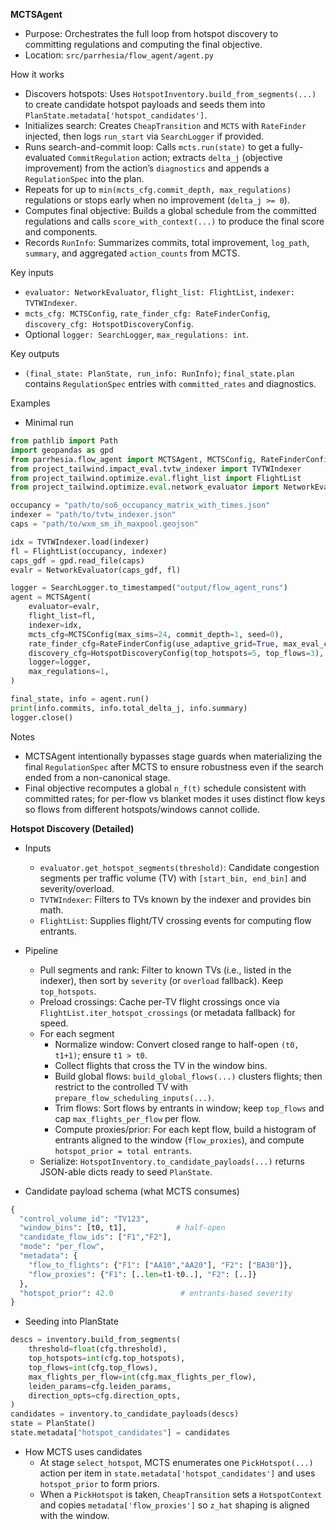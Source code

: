**MCTSAgent**

- Purpose: Orchestrates the full loop from hotspot discovery to committing regulations and computing the final objective.
- Location: `src/parrhesia/flow_agent/agent.py`

How it works
- Discovers hotspots: Uses `HotspotInventory.build_from_segments(...)` to create candidate hotspot payloads and seeds them into `PlanState.metadata['hotspot_candidates']`.
- Initializes search: Creates `CheapTransition` and `MCTS` with `RateFinder` injected, then logs `run_start` via `SearchLogger` if provided.
- Runs search-and-commit loop: Calls `mcts.run(state)` to get a fully-evaluated `CommitRegulation` action; extracts `delta_j` (objective improvement) from the action’s `diagnostics` and appends a `RegulationSpec` into the plan.
- Repeats for up to `min(mcts_cfg.commit_depth, max_regulations)` regulations or stops early when no improvement (`delta_j >= 0`).
- Computes final objective: Builds a global schedule from the committed regulations and calls `score_with_context(...)` to produce the final score and components.
- Records `RunInfo`: Summarizes commits, total improvement, `log_path`, `summary`, and aggregated `action_counts` from MCTS.

Key inputs
- `evaluator: NetworkEvaluator`, `flight_list: FlightList`, `indexer: TVTWIndexer`.
- `mcts_cfg: MCTSConfig`, `rate_finder_cfg: RateFinderConfig`, `discovery_cfg: HotspotDiscoveryConfig`.
- Optional `logger: SearchLogger`, `max_regulations: int`.

Key outputs
- `(final_state: PlanState, run_info: RunInfo)`; `final_state.plan` contains `RegulationSpec` entries with `committed_rates` and diagnostics.

Examples
- Minimal run
```python
from pathlib import Path
import geopandas as gpd
from parrhesia.flow_agent import MCTSAgent, MCTSConfig, RateFinderConfig, HotspotDiscoveryConfig, SearchLogger
from project_tailwind.impact_eval.tvtw_indexer import TVTWIndexer
from project_tailwind.optimize.eval.flight_list import FlightList
from project_tailwind.optimize.eval.network_evaluator import NetworkEvaluator

occupancy = "path/to/so6_occupancy_matrix_with_times.json"
indexer = "path/to/tvtw_indexer.json"
caps = "path/to/wxm_sm_ih_maxpool.geojson"

idx = TVTWIndexer.load(indexer)
fl = FlightList(occupancy, indexer)
caps_gdf = gpd.read_file(caps)
evalr = NetworkEvaluator(caps_gdf, fl)

logger = SearchLogger.to_timestamped("output/flow_agent_runs")
agent = MCTSAgent(
    evaluator=evalr,
    flight_list=fl,
    indexer=idx,
    mcts_cfg=MCTSConfig(max_sims=24, commit_depth=1, seed=0),
    rate_finder_cfg=RateFinderConfig(use_adaptive_grid=True, max_eval_calls=128),
    discovery_cfg=HotspotDiscoveryConfig(top_hotspots=5, top_flows=3),
    logger=logger,
    max_regulations=1,
)

final_state, info = agent.run()
print(info.commits, info.total_delta_j, info.summary)
logger.close()
```

Notes
- MCTSAgent intentionally bypasses stage guards when materializing the final `RegulationSpec` after MCTS to ensure robustness even if the search ended from a non-canonical stage.
- Final objective recomputes a global `n_f(t)` schedule consistent with committed rates; for per-flow vs blanket modes it uses distinct flow keys so flows from different hotspots/windows cannot collide.

**Hotspot Discovery (Detailed)**

- Inputs
  - `evaluator.get_hotspot_segments(threshold)`: Candidate congestion segments per traffic volume (TV) with `[start_bin, end_bin]` and severity/overload.
  - `TVTWIndexer`: Filters to TVs known by the indexer and provides bin math.
  - `FlightList`: Supplies flight/TV crossing events for computing flow entrants.

- Pipeline
  - Pull segments and rank: Filter to known TVs (i.e., listed in the indexer), then sort by `severity` (or `overload` fallback). Keep `top_hotspots`.
  - Preload crossings: Cache per-TV flight crossings once via `FlightList.iter_hotspot_crossings` (or metadata fallback) for speed.
  - For each segment
    - Normalize window: Convert closed range to half-open `(t0, t1+1)`; ensure `t1 > t0`.
    - Collect flights that cross the TV in the window bins.
    - Build global flows: `build_global_flows(...)` clusters flights; then restrict to the controlled TV with `prepare_flow_scheduling_inputs(...)`.
    - Trim flows: Sort flows by entrants in window; keep `top_flows` and cap `max_flights_per_flow` per flow.
    - Compute proxies/prior: For each kept flow, build a histogram of entrants aligned to the window (`flow_proxies`), and compute `hotspot_prior = total entrants`.
  - Serialize: `HotspotInventory.to_candidate_payloads(...)` returns JSON-able dicts ready to seed `PlanState`.

- Candidate payload schema (what MCTS consumes)
```python
{
  "control_volume_id": "TV123",
  "window_bins": [t0, t1],           # half-open
  "candidate_flow_ids": ["F1","F2"],
  "mode": "per_flow",
  "metadata": {
    "flow_to_flights": {"F1": ["AA10","AA20"], "F2": ["BA30"]},
    "flow_proxies": {"F1": [..len=t1-t0..], "F2": [..]}
  },
  "hotspot_prior": 42.0               # entrants-based severity
}
```

- Seeding into PlanState
```python
descs = inventory.build_from_segments(
    threshold=float(cfg.threshold),
    top_hotspots=int(cfg.top_hotspots),
    top_flows=int(cfg.top_flows),
    max_flights_per_flow=int(cfg.max_flights_per_flow),
    leiden_params=cfg.leiden_params,
    direction_opts=cfg.direction_opts,
)
candidates = inventory.to_candidate_payloads(descs)
state = PlanState()
state.metadata["hotspot_candidates"] = candidates
```

- How MCTS uses candidates
  - At stage `select_hotspot`, MCTS enumerates one `PickHotspot(...)` action per item in `state.metadata['hotspot_candidates']` and uses `hotspot_prior` to form priors.
  - When a `PickHotspot` is taken, `CheapTransition` sets a `HotspotContext` and copies `metadata['flow_proxies']` so `z_hat` shaping is aligned with the window.

